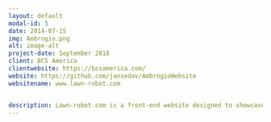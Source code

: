 ```yaml
---
layout: default
modal-id: 5
date: 2014-07-15
img: Ambrogio.png
alt: image-alt
project-date: September 2018
client: BCS America
clientwebsite: https://bcsamerica.com/
website: https://github.com/jansedav/AmbrogioWebsite
websitename: www.lawn-robot.com


description: Lawn-robot.com is a front-end website designed to showcase the Ambrogio Robot for BCS America.  The Ambrogio Robot is an automated robot designed to mow your lawn with minimal human interaction, the robot functions similar to a Roomba vacuum. This website was created using HTML/CSS/JavaScript, it was designed in order to showcase the robot for an event. In the future I will be reworking the entire website in to a full stack website, the features I will be adding include online purchases and a dealer locator. Please visit www.lawn-robot.com if you would like to view the website. If you would like to see the source code for the website click the link below.
---
```

